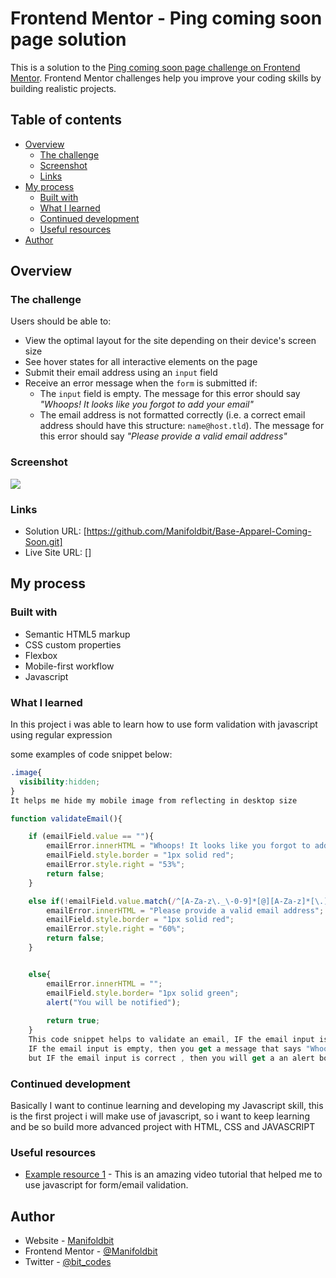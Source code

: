 # Frontend Mentor - Ping coming soon page solution

This is a solution to the [Ping coming soon page challenge on Frontend Mentor](https://www.frontendmentor.io/challenges/ping-single-column-coming-soon-page-5cadd051fec04111f7b848da). Frontend Mentor challenges help you improve your coding skills by building realistic projects. 

## Table of contents

- [Overview](#overview)
  - [The challenge](#the-challenge)
  - [Screenshot](#screenshot)
  - [Links](#links)
- [My process](#my-process)
  - [Built with](#built-with)
  - [What I learned](#what-i-learned)
  - [Continued development](#continued-development)
  - [Useful resources](#useful-resources)
- [Author](#author)

## Overview

### The challenge

Users should be able to:

- View the optimal layout for the site depending on their device's screen size
- See hover states for all interactive elements on the page
- Submit their email address using an `input` field
- Receive an error message when the `form` is submitted if:
	- The `input` field is empty. The message for this error should say *"Whoops! It looks like you forgot to add your email"*
	- The email address is not formatted correctly (i.e. a correct email address should have this structure: `name@host.tld`). The message for this error should say *"Please provide a valid email address"*

### Screenshot

![](./screenshot.jpg)


### Links

- Solution URL: [https://github.com/Manifoldbit/Base-Apparel-Coming-Soon.git]
- Live Site URL: []

## My process

### Built with

- Semantic HTML5 markup
- CSS custom properties
- Flexbox
- Mobile-first workflow
- Javascript

### What I learned

In this project i was able to learn how to use form validation with javascript using regular expression

some examples of code snippet below:

```css
.image{
  visibility:hidden; 
}
It helps me hide my mobile image from reflecting in desktop size
```
```js
function validateEmail(){

    if (emailField.value == ""){
        emailError.innerHTML = "Whoops! It looks like you forgot to add your email";
        emailField.style.border = "1px solid red";
        emailError.style.right = "53%";
        return false;
    }

    else if(!emailField.value.match(/^[A-Za-z\._\-0-9]*[@][A-Za-z]*[\.][a-z]{2,4}$/)){
        emailError.innerHTML = "Please provide a valid email address";
        emailField.style.border = "1px solid red";
        emailError.style.right = "60%";
        return false;
    }


    else{
        emailError.innerHTML = "";
        emailField.style.border= "1px solid green";
        alert("You will be notified");
       
        return true;
    }
    This code snippet helps to validate an email, IF the email input is wrong then, u will see a message that says "Please provide a valid email address";
    IF the email input is empty, then you get a message that says "Whoops! It looks like you forgot to add your email";
    but IF the email input is correct , then you will get a an alert box messsage that says "You will be notified soon"
```

### Continued development

Basically I want to continue learning and developing my Javascript skill, this is the first project i will make use of javascript, so i want to keep learning and be so build more advanced project with HTML, CSS and JAVASCRIPT

### Useful resources

- [Example resource 1](https://www.youtube.com/watch?v=ndNPg8-5jgI) - This is an amazing video tutorial that helped me to use javascript for form/email validation.

## Author

- Website - [Manifoldbit](https://Manifoldbit.com)
- Frontend Mentor - [@Manifoldbit](https://www.frontendmentor.io/profile/Manifoldbit)
- Twitter - [@bit_codes](https://twitter.com/IloriBabajide)

